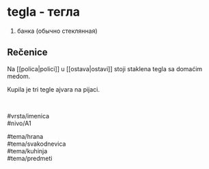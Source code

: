 # tegla - тегла

1. банка (обычно стеклянная)  

## Rečenice

Na [[polica|polici]] u [[ostava|ostavi]] stoji staklena tegla sa domaćim medom.

Kupila je tri tegle ajvara na pijaci.

<br>

#vrsta/imenica  
#nivo/A1  

#tema/hrana  
#tema/svakodnevica  
#tema/kuhinja  
#tema/predmeti  
